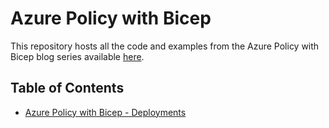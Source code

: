 <!-- @format -->

# Azure Policy with Bicep

This repository hosts all the code and examples from the Azure Policy with Bicep blog series available [here](https://azurewithaj.com/).

## Table of Contents

- [Azure Policy with Bicep - Deployments](https://azurewithaj.com/posts/azure-policy-bicep-series-deploy/)
